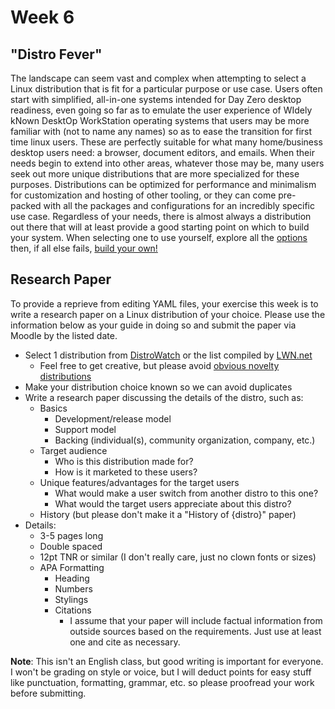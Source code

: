 # Week 6

## "Distro Fever"

The landscape can seem vast and complex when attempting to select a Linux distribution
that is fit for a particular purpose or use case. Users often start with simplified,
all-in-one systems intended for Day Zero desktop readiness, even going so far as
to emulate the user experience of WIdely kNown DesktOp WorkStation operating systems
that users may be more familiar with (not to name any names) so as to ease the transition
for first time linux users. These are perfectly suitable for what many home/business
desktop users need: a browser, document editors, and emails. When their needs begin
to extend into other areas, whatever those may be, many users seek out more unique
distributions that are more specialized for these purposes. Distributions can be
optimized for performance and minimalism for customization and hosting of other
tooling, or they can come pre-packed with all the packages and configurations for
an incredibly specific use case. Regardless of your needs, there is almost always
a distribution out there that will at least provide a good starting point on which
to build your system. When selecting one to use yourself, explore all the [options](https://distrowatch.com/)
then, if all else fails, [build your own!](https://www.linuxjournal.com/content/diy-build-custom-minimal-linux-distribution-source)

## Research Paper

To provide a reprieve from editing YAML files, your exercise this week is to write
a research paper on a Linux distribution of your choice. Please use the information
below as your guide in doing so and submit the paper via Moodle by the listed date.

- Select 1 distribution from [DistroWatch](https://distrowatch.com/) or the list
  compiled by [LWN.net](https://lwn.net/Distributions/)
  - Feel free to get creative, but please avoid [obvious novelty distributions](http://hannahmontana.sourceforge.net/)
- Make your distribution choice known so we can avoid duplicates
- Write a research paper discussing the details of the distro, such as:
  - Basics
    - Development/release model
    - Support model
    - Backing (individual(s), community organization, company, etc.)
  - Target audience
    - Who is this distribution made for?
    - How is it marketed to these users?
  - Unique features/advantages for the target users
    - What would make a user switch from another distro to this one?
    - What would the target users appreciate about this distro?
  - History (but please don't make it a "History of {distro}" paper)
- Details:
  - 3-5 pages long
  - Double spaced
  - 12pt TNR or similar (I don't really care, just no clown fonts or sizes)
  - APA Formatting
    - Heading
    - Numbers
    - Stylings
    - Citations
      - I assume that your paper will include factual information from outside
        sources based on the requirements. Just use at least one and cite as necessary.

**Note**: This isn't an English class, but good writing is important for everyone.
I won't be grading on style or voice, but I will deduct points for easy stuff like
punctuation, formatting, grammar, etc. so please proofread your work before submitting.
